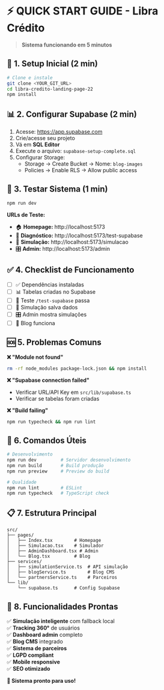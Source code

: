 # ⚡ QUICK START GUIDE - Libra Crédito

> **Sistema funcionando em 5 minutos**

## 🚀 1. Setup Inicial (2 min)

```bash
# Clone e instale
git clone <YOUR_GIT_URL>
cd libra-credito-landing-page-22
npm install
```

## 📊 2. Configurar Supabase (2 min)

1. Acesse: https://app.supabase.com
2. Crie/acesse seu projeto
3. Vá em **SQL Editor**
4. Execute o arquivo: `supabase-setup-complete.sql`
5. Configurar Storage:
   - Storage → Create Bucket → Nome: `blog-images`
   - Policies → Enable RLS → Allow public access

## 🧪 3. Testar Sistema (1 min)

```bash
npm run dev
```

**URLs de Teste:**
- 🏠 **Homepage:** http://localhost:5173
- 🧪 **Diagnóstico:** http://localhost:5173/test-supabase
- 🧮 **Simulação:** http://localhost:5173/simulacao
- 🎛️ **Admin:** http://localhost:5173/admin

## ✅ 4. Checklist de Funcionamento

- [ ] ✅ Dependências instaladas
- [ ] 📊 Tabelas criadas no Supabase
- [ ] 🧪 Teste `/test-supabase` passa
- [ ] 🧮 Simulação salva dados
- [ ] 🎛️ Admin mostra simulações
- [ ] 📝 Blog funciona

## 🆘 5. Problemas Comuns

**❌ "Module not found"**
```bash
rm -rf node_modules package-lock.json && npm install
```

**❌ "Supabase connection failed"**
- Verificar URL/API Key em `src/lib/supabase.ts`
- Verificar se tabelas foram criadas

**❌ "Build failing"**
```bash
npm run typecheck && npm run lint
```

## 🎯 6. Comandos Úteis

```bash
# Desenvolvimento
npm run dev         # Servidor desenvolvimento
npm run build       # Build produção
npm run preview     # Preview do build

# Qualidade
npm run lint        # ESLint
npm run typecheck   # TypeScript check
```

## 📋 7. Estrutura Principal

```
src/
├── pages/
│   ├── Index.tsx        # Homepage
│   ├── Simulacao.tsx    # Simulador
│   ├── AdminDashboard.tsx # Admin
│   └── Blog.tsx         # Blog
├── services/
│   ├── simulationService.ts  # API simulação
│   ├── blogService.ts        # Blog CMS
│   └── partnersService.ts    # Parceiros
└── lib/
    └── supabase.ts      # Config Supabase
```

## 🎊 8. Funcionalidades Prontas

✅ **Simulação inteligente** com fallback local  
✅ **Tracking 360°** de usuários  
✅ **Dashboard admin** completo  
✅ **Blog CMS** integrado  
✅ **Sistema de parceiros**  
✅ **LGPD compliant**  
✅ **Mobile responsive**  
✅ **SEO otimizado**  

**🚀 Sistema pronto para uso!**